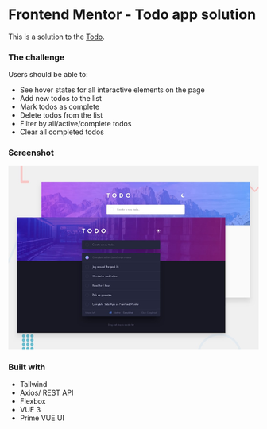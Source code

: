 # Frontend Mentor - Todo app solution

This is a solution to the [Todo](https://www.frontendmentor.io/challenges/todo-app-Su1_KokOW).

### The challenge

Users should be able to:

- See hover states for all interactive elements on the page
- Add new todos to the list
- Mark todos as complete
- Delete todos from the list
- Filter by all/active/complete todos
- Clear all completed todos

### Screenshot

![](./desktop-preview.jpg)

### Built with

- Tailwind
- Axios/ REST API
- Flexbox
- VUE 3
- Prime VUE UI

